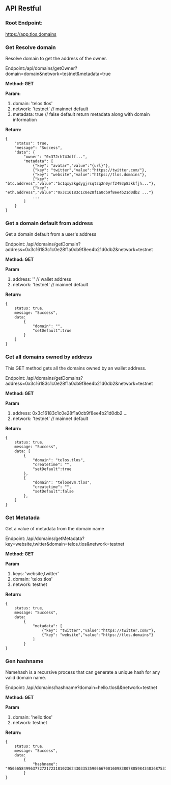 ## API Restful 

### Root Endpoint: 

https://app.tlos.domains

### Get Resolve domain
Resolve domain to get the address of the owner.

Endpoint:/api/domains/getOwner?domain=domain&network=testnet&metadata=true

**Method: GET**

**Param:**

1. domain: 'telos.tlos'
2. network: 'testnet' // mainnet default
3. metadata: true // false default return metadata along with domain information

**Return:** 
```
{
    "status": true,
    "message": "Success",
    "data": { 
        "owner": "0x37Jrh74Jdff...",
        "metadata": [
            {"key": "avatar","value":"{url}"},
            {"key": "twitter","value":"https://twitter.com/"},
            {"key": "website","value":"https://tlos.domains"},
            {"key": "btc.address","value":"bc1qxy2kgdygjrsqtzq2n0yrf2493p83kkfjh..."},
            {"key": "eth.address","value":"0x3c16183c1c0e28f1a0cb9f8ee4b21d0db2 ..."}
            ...
        ]
    }
}
```
### Get a domain default from address
Get a domain default from a user's address

Endpoint: /api/domains/getDomain?address=0x3c16183c1c0e28f1a0cb9f8ee4b21d0db2&network=testnet

**Method: GET**

**Param**

1. address: '' // wallet address
2. network: 'testnet' // mainnet default

**Return:** 
```
{
    status: true,
    message: "Success",
    data:
        { 
            "domain": "",
            "setDefault":true
        }
    ]
}
```

### Get all domains owned by address
This GET method gets all the domains owned by an wallet address.

Endpoint: /api/domains/getDomains?address=0x3c16183c1c0e28f1a0cb9f8ee4b21d0db2&network=testnet

**Method: GET**

**Param**

1. address: 0x3c16183c1c0e28f1a0cb9f8ee4b21d0db2 ...
2. network: 'testnet' // mainnet default

**Return:** 
```
{
    status: true,
    message: "Success",
    data: [
        { 
            "domain": "telos.tlos",
            "createtime": "",
            "setDefault":true
        },
        { 
            "domain": "telosevm.tlos",
            "createtime": "",
            "setDefault":false
        },
    ]
}
```

### Get Metatada
Get a value of metadata from the domain name

Endpoint: /api/domains/getMetadata?key=website,twitter&domain=telos.tlos&network=testnet

**Method: GET**

**Param**

1. keys: 'website,twitter'
2. domain: 'telos.tlos'
3. network: testnet

**Return:** 
```
{
    status: true,
    message: "Success",
    data:
        { 
            "metadata": [
                {"key": "twitter","value":"https://twitter.com/"},
                {"key": "website","value":"https://tlos.domains"}
            ]
        }
}
```

### Gen hashname
Namehash is a recursive process that can generate a unique hash for any valid domain name.

Endpoint: /api/domains/hashname?domain=hello.tlos&&network=testnet

**Method: GET**

**Param**

1. domain: 'hello.tlos'
2. network: testnet

**Return:** 
```
{
    status: true,
    message: "Success",
    data:
        { 
            "hashname": "95056584996377272172318102362430335359056670016098380788598434836875371874275"
        }
}
```
